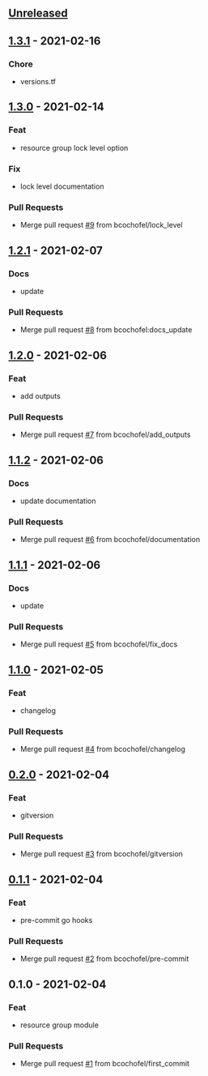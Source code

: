 <a name="unreleased"></a>
## [Unreleased]


<a name="1.3.1"></a>
## [1.3.1] - 2021-02-16
### Chore
- versions.tf


<a name="1.3.0"></a>
## [1.3.0] - 2021-02-14
### Feat
- resource group lock level option

### Fix
- lock level documentation

### Pull Requests
- Merge pull request [#9](https://github.com/bcochofel/terraform-azurerm-resource-group/issues/9) from bcochofel/lock_level


<a name="1.2.1"></a>
## [1.2.1] - 2021-02-07
### Docs
- update

### Pull Requests
- Merge pull request [#8](https://github.com/bcochofel/terraform-azurerm-resource-group/issues/8) from bcochofel:docs_update


<a name="1.2.0"></a>
## [1.2.0] - 2021-02-06
### Feat
- add outputs

### Pull Requests
- Merge pull request [#7](https://github.com/bcochofel/terraform-azurerm-resource-group/issues/7) from bcochofel/add_outputs


<a name="1.1.2"></a>
## [1.1.2] - 2021-02-06
### Docs
- update documentation

### Pull Requests
- Merge pull request [#6](https://github.com/bcochofel/terraform-azurerm-resource-group/issues/6) from bcochofel/documentation


<a name="1.1.1"></a>
## [1.1.1] - 2021-02-06
### Docs
- update

### Pull Requests
- Merge pull request [#5](https://github.com/bcochofel/terraform-azurerm-resource-group/issues/5) from bcochofel/fix_docs


<a name="1.1.0"></a>
## [1.1.0] - 2021-02-05
### Feat
- changelog

### Pull Requests
- Merge pull request [#4](https://github.com/bcochofel/terraform-azurerm-resource-group/issues/4) from bcochofel/changelog


<a name="0.2.0"></a>
## [0.2.0] - 2021-02-04
### Feat
- gitversion

### Pull Requests
- Merge pull request [#3](https://github.com/bcochofel/terraform-azurerm-resource-group/issues/3) from bcochofel/gitversion


<a name="0.1.1"></a>
## [0.1.1] - 2021-02-04
### Feat
- pre-commit go hooks

### Pull Requests
- Merge pull request [#2](https://github.com/bcochofel/terraform-azurerm-resource-group/issues/2) from bcochofel/pre-commit


<a name="0.1.0"></a>
## 0.1.0 - 2021-02-04
### Feat
- resource group module

### Pull Requests
- Merge pull request [#1](https://github.com/bcochofel/terraform-azurerm-resource-group/issues/1) from bcochofel/first_commit


[Unreleased]: https://github.com/bcochofel/terraform-azurerm-resource-group/compare/1.3.1...HEAD
[1.3.1]: https://github.com/bcochofel/terraform-azurerm-resource-group/compare/1.3.0...1.3.1
[1.3.0]: https://github.com/bcochofel/terraform-azurerm-resource-group/compare/1.2.1...1.3.0
[1.2.1]: https://github.com/bcochofel/terraform-azurerm-resource-group/compare/1.2.0...1.2.1
[1.2.0]: https://github.com/bcochofel/terraform-azurerm-resource-group/compare/1.1.2...1.2.0
[1.1.2]: https://github.com/bcochofel/terraform-azurerm-resource-group/compare/1.1.1...1.1.2
[1.1.1]: https://github.com/bcochofel/terraform-azurerm-resource-group/compare/1.1.0...1.1.1
[1.1.0]: https://github.com/bcochofel/terraform-azurerm-resource-group/compare/0.2.0...1.1.0
[0.2.0]: https://github.com/bcochofel/terraform-azurerm-resource-group/compare/0.1.1...0.2.0
[0.1.1]: https://github.com/bcochofel/terraform-azurerm-resource-group/compare/0.1.0...0.1.1
